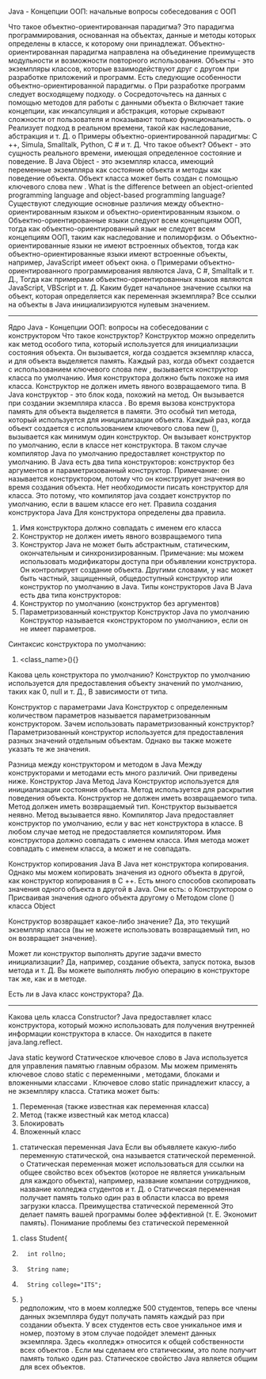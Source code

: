 Java - Концепции ООП: начальные вопросы собеседования с ООП

Что такое объектно-ориентированная парадигма?
Это парадигма программирования, основанная на объектах, данные и методы которых определены в классе, к которому они принадлежат. Объектно-ориентированная парадигма направлена на объединение преимуществ модульности и возможности повторного использования. Объекты - это экземпляры классов, которые взаимодействуют друг с другом при разработке приложений и программ. Есть следующие особенности объектно-ориентированной парадигмы.
o	При разработке программ следует восходящему подходу.
o	Сосредоточьтесь на данных с помощью методов для работы с данными объекта
o	Включает такие концепции, как инкапсуляция и абстракция, которые скрывают сложности от пользователя и показывают только функциональность.
o	Реализует подход в реальном времени, такой как наследование, абстракция и т. Д.
o	Примеры объектно-ориентированной парадигмы: C ++, Simula, Smalltalk, Python, C # и т. Д.
Что такое объект?
Объект - это сущность реального времени, имеющая определенное состояние и поведение. В Java Object - это экземпляр класса, имеющий переменные экземпляра как состояние объекта и методы как поведение объекта. Объект класса может быть создан с помощью ключевого слова new .
What is the difference between an object-oriented programming language and object-based programming language?
Существуют следующие основные различия между объектно-ориентированным языком и объектно-ориентированным языком.
o	Объектно-ориентированные языки следуют всем концепциям ООП, тогда как объектно-ориентированный язык не следует всем концепциям ООП, таким как наследование и полиморфизм.
o	Объектно-ориентированные языки не имеют встроенных объектов, тогда как объектно-ориентированные языки имеют встроенные объекты, например, JavaScript имеет объект окна.
o	Примерами объектно-ориентированного программирования являются Java, C #, Smalltalk и т. Д., Тогда как примерами объектно-ориентированных языков являются JavaScript, VBScript и т. Д.
Каким будет начальное значение ссылки на объект, которая определяется как переменная экземпляра?
Все ссылки на объекты в Java инициализируются нулевым значением.
________________________________________
Ядро Java - Концепции ООП: вопросы на собеседовании с конструктором
Что такое конструктор?
Конструктор можно определить как метод особого типа, который используется для инициализации состояния объекта. Он вызывается, когда создается экземпляр класса, и для объекта выделяется память. Каждый раз, когда объект создается с использованием ключевого слова new , вызывается конструктор класса по умолчанию. Имя конструктора должно быть похоже на имя класса. Конструктор не должен иметь явного возвращаемого типа.
В Java конструктор - это блок кода, похожий на метод. Он вызывается при создании экземпляра класса . Во время вызова конструктора память для объекта выделяется в памяти.
Это особый тип метода, который используется для инициализации объекта.
Каждый раз, когда объект создается с использованием ключевого слова new (), вызывается как минимум один конструктор.
Он вызывает конструктор по умолчанию, если в классе нет конструктора. В таком случае компилятор Java по умолчанию предоставляет конструктор по умолчанию.
В Java есть два типа конструкторов: конструктор без аргументов и параметризованный конструктор.
Примечание: он называется конструктором, потому что он конструирует значения во время создания объекта. Нет необходимости писать конструктор для класса. Это потому, что компилятор java создает конструктор по умолчанию, если в вашем классе его нет.
Правила создания конструктора Java
Для конструктора определены два правила.
1.	Имя конструктора должно совпадать с именем его класса
2.	Конструктор не должен иметь явного возвращаемого типа
3.	Конструктор Java не может быть абстрактным, статическим, окончательным и синхронизированным.
Примечание: мы можем использовать модификаторы доступа при объявлении конструктора. Он контролирует создание объекта. Другими словами, у нас может быть частный, защищенный, общедоступный конструктор или конструктор по умолчанию в Java.
Типы конструкторов Java
В Java есть два типа конструкторов:
1.	Конструктор по умолчанию (конструктор без аргументов)
2.	Параметризованный конструктор
Конструктор Java по умолчанию
Конструктор называется «конструктором по умолчанию», если он не имеет параметров.

Синтаксис конструктора по умолчанию:
1.	<class_name>(){} 

Какова цель конструктора по умолчанию?
Конструктор по умолчанию используется для предоставления объекту значений по умолчанию, таких как 0, null и т. Д., В зависимости от типа.

Конструктор с параметрами Java
Конструктор с определенным количеством параметров называется параметризованным конструктором.
Зачем использовать параметризованный конструктор?
Параметризованный конструктор используется для предоставления разных значений отдельным объектам. Однако вы также можете указать те же значения.

Разница между конструктором и методом в Java
Между конструкторами и методами есть много различий. Они приведены ниже.
Конструктор Java	Метод Java
Конструктор используется для инициализации состояния объекта.	Метод используется для раскрытия поведения 
объекта.
Конструктор не должен иметь возвращаемого типа.	Метод должен иметь возвращаемый тип.
Конструктор вызывается неявно.	Метод вызывается явно.
Компилятор Java предоставляет конструктор по умолчанию, если у вас нет конструктора в классе.	В любом случае метод не 
предоставляется компилятором.
Имя конструктора должно совпадать с именем класса.	Имя метода может совпадать с
 именем класса, а может и не совпадать.

Конструктор копирования Java
В Java нет конструктора копирования. Однако мы можем копировать значения из одного объекта в другой, как конструктор копирования в C ++.
Есть много способов скопировать значения одного объекта в другой в Java. Они есть:
o	Конструктором
o	Присваивая значения одного объекта другому
o	Методом clone () класса Object

Конструктор возвращает какое-либо значение?
Да, это текущий экземпляр класса (вы не можете использовать возвращаемый тип, но он возвращает значение).

Может ли конструктор выполнять другие задачи вместо инициализации?
Да, например, создание объекта, запуск потока, вызов метода и т. Д. Вы можете выполнять любую операцию в конструкторе так же, как и в методе.

Есть ли в Java класс конструктора?
Да.
________________________________________
Какова цель класса Constructor?
Java предоставляет класс конструктора, который можно использовать для получения внутренней информации конструктора в классе. Он находится в пакете java.lang.reflect.
 
Java static keyword
Статическое ключевое слово в Java используется для управления памятью главным образом. Мы можем применять ключевое слово static с переменными , методами, блоками и вложенными классами . Ключевое слово static принадлежит классу, а не экземпляру класса.
Статика может быть:
1.	Переменная (также известная как переменная класса)
2.	Метод (также известный как метод класса)
3.	Блокировать
4.	Вложенный класс

1) статическая переменная Java
Если вы объявляете какую-либо переменную статической, она называется статической переменной.
o	Статическая переменная может использоваться для ссылки на общее свойство всех объектов (которое не является уникальным для каждого объекта), например, название компании сотрудников, название колледжа студентов и т. Д.
o	Статическая переменная получает память только один раз в области класса во время загрузки класса.
Преимущества статической переменной
Это делает память вашей программы более эффективной (т. Е. Экономит память).
Понимание проблемы без статической переменной
1.	class Student{  
2.	     int rollno;  
3.	     String name;  
4.	     String college="ITS";  
5.	}  
редположим, что в моем колледже 500 студентов, теперь все члены данных экземпляра будут получать память каждый раз при создании объекта. У всех студентов есть свое уникальное имя и номер, поэтому в этом случае подойдет элемент данных экземпляра. Здесь «колледж» относится к общей собственности всех объектов . Если мы сделаем его статическим, это поле получит память только один раз.
Статическое свойство Java является общим для всех объектов.

